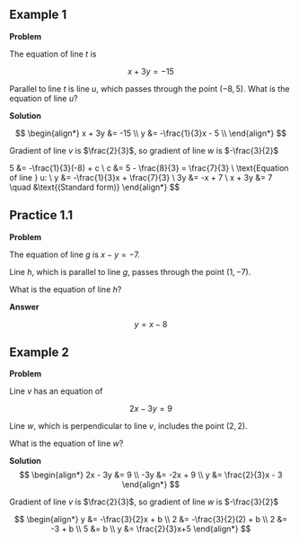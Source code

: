 ## Example 1

**Problem**

The equation of line $t$ is 

$$x + 3y = -15$$ 

Parallel to line $t$ is line $u$, which passes through the point $(-8, 5)$. What is the equation of line $u$?

**Solution**

$$
\begin{align*}
x + 3y &= -15 \\
y &= -\frac{1}{3}x - 5 \\
\end{align*}
$$

Gradient of line $v$ is $\frac{2}{3}$, so gradient of line $w$ is $-\frac{3}{2}$

5 &= -\frac{1}{3}(-8) + c \\
c &= 5 - \frac{8}{3} = \frac{7}{3} \\
\text{Equation of line } u: \\
y &= -\frac{1}{3}x + \frac{7}{3} \\
3y &= -x + 7 \\
x + 3y &= 7 \quad &\text{(Standard form)}
\end{align*}
$$


## Practice 1.1

**Problem**

The equation of line $g$ is $x - y = -7$. 

Line $h$, which is parallel to line $g$, passes through the point $(1, -7)$. 

What is the equation of line $h$?

**Answer**

$$y=x-8$$

## Example 2

**Problem**

Line $v$ has an equation of 

$$2x - 3y = 9$$

Line $w$, which is perpendicular to line $v$, includes the point $(2, 2)$. 

What is the equation of line $w$?

**Solution**
$$
\begin{align*}
2x - 3y &= 9 \\
-3y &= -2x + 9 \\
y &= \frac{2}{3}x - 3
\end{align*}
$$

Gradient of line $v$ is $\frac{2}{3}$, so gradient of line $w$ is $-\frac{3}{2}$

$$
\begin{align*}
y &= -\frac{3}{2}x + b \\
2 &= -\frac{3}{2}(2) + b \\
2 &= -3 + b \\
5 &= b \\
y &= \frac{2}{3}x+5
\end{align*}
$$
<!--stackedit_data:
eyJoaXN0b3J5IjpbMTk1NTM5NDA3NywtMTg4NTk4NDU5NCwtMT
E2MTAwNjE2MywtMjA4ODc0NjYxMiw3MzA5OTgxMTZdfQ==
-->